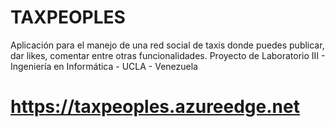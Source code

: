 #  TAXPEOPLES

Aplicación para el manejo de una red social de taxis donde puedes publicar, dar likes, comentar entre otras funcionalidades. Proyecto de Laboratorio III - Ingeniería en Informática - UCLA - Venezuela

# https://taxpeoples.azureedge.net
